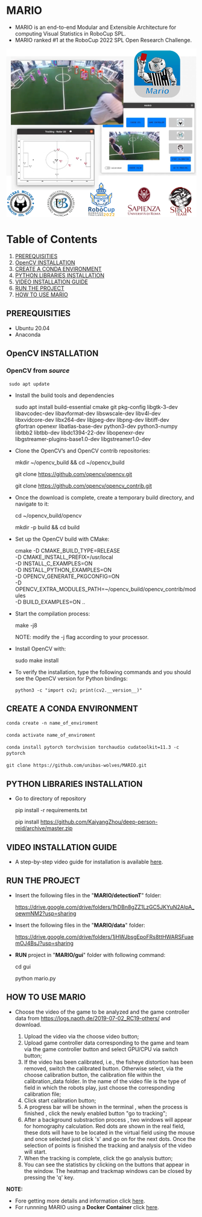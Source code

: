 # MARIO
* MARIO is an end-to-end Modular and Extensible Architecture for computing Visual Statistics in RoboCup SPL. 
* MARIO ranked #1 at the RoboCup 2022 SPL Open Research Challenge.

[![MARIO GUI](mario.png)](https://www.youtube.com/watch?v=eutyWaQ4-oU)

# Table of Contents
1. [PREREQUISITIES](#prerequisities)
2. [OpenCV INSTALLATION](#opencv-installation)
3. [CREATE A CONDA ENVIRONMENT](#create-a-conda-environment)
4. [PYTHON LIBRARIES INSTALLATION](#python-libraries-installation)
5. [VIDEO INSTALLATION GUIDE](#video-installation-guide)
6. [RUN THE PROJECT](#run-the-project)
7. [HOW TO USE MARIO](#how-to-use-mario)


## PREREQUISITIES

- Ubuntu 20.04
- Anaconda


## OpenCV INSTALLATION

### OpenCV from  ***source*** 

     sudo apt update

- Install the build tools and dependencies

     sudo apt install build-essential cmake git pkg-config libgtk-3-dev \
    libavcodec-dev libavformat-dev libswscale-dev libv4l-dev \
    libxvidcore-dev libx264-dev libjpeg-dev libpng-dev libtiff-dev \
    gfortran openexr libatlas-base-dev python3-dev python3-numpy \
    libtbb2 libtbb-dev libdc1394-22-dev libopenexr-dev \
    libgstreamer-plugins-base1.0-dev libgstreamer1.0-dev

- Clone the OpenCV’s and OpenCV contrib repositories:

     mkdir ~/opencv_build && cd ~/opencv_build

     git clone https://github.com/opencv/opencv.git

     git clone https://github.com/opencv/opencv_contrib.git

- Once the download is complete, create a temporary build directory, and navigate to it:

     cd ~/opencv_build/opencv

     mkdir -p build && cd build

- Set up the OpenCV build with CMake:

     cmake -D CMAKE_BUILD_TYPE=RELEASE \
    -D CMAKE_INSTALL_PREFIX=/usr/local \
    -D INSTALL_C_EXAMPLES=ON \
    -D INSTALL_PYTHON_EXAMPLES=ON \
    -D OPENCV_GENERATE_PKGCONFIG=ON \
    -D OPENCV_EXTRA_MODULES_PATH=~/opencv_build/opencv_contrib/modules \
    -D BUILD_EXAMPLES=ON ..

- Start the compilation process:

     make -j8

  NOTE: modify the -j flag according to your processor. 

- Install OpenCV with: 
  
     sudo make install

- To verify the installation, type the following commands and you should see the OpenCV version for Python bindings:

      python3 -c "import cv2; print(cv2.__version__)"

## CREATE A CONDA ENVIRONMENT

    conda create -n name_of_enviroment
    
    conda activate name_of_enviroment
    
    conda install pytorch torchvision torchaudio cudatoolkit=11.3 -c pytorch
    
    git clone https://github.com/unibas-wolves/MARIO.git
 
     

## PYTHON LIBRARIES INSTALLATION 

 - Go to directory of repository 
 
     pip install -r requirements.txt
     
     pip install https://github.com/KaiyangZhou/deep-person-reid/archive/master.zip
     
## VIDEO INSTALLATION GUIDE

- A step-by-step video guide for installation is available [here](https://youtu.be/lDkgrNkeUhA).
     
## RUN THE PROJECT

- Insert the following files in the "**MARIO/detectionT**" folder:
  
  https://drive.google.com/drive/folders/1hDBn8gZZ1LzGC5JKYuN2AIpA_oewmNM2?usp=sharing

- Insert the following files in the "**MARIO/data**" folder: 

  https://drive.google.com/drive/folders/1jHWJbsgEpoFRs8ttHWARSFuaemOJ4BsJ?usp=sharing


- **RUN** project in "**MARIO/gui**" folder with following command:

     cd gui 
     
     python mario.py
     
## HOW TO USE MARIO 

- Choose the video of the game to be analyzed and the game controller data from https://logs.naoth.de/2019-07-02_RC19-others/ and download.

	1) Upload the video via the choose video button;
	2) Upload game controller data corresponding to the game and team via the game controller button and select GPU/CPU via switch button;
	3) If the video has been calibrated, i.e., the fisheye distortion has been removed, switch the calibrated button. Otherwise select, via the choose 		     calibration button, the calibration file within the calibration_data folder. In the name of the video file is the type of field in 	     which the robots play, just choose the corresponding calibration file;
	4) Click start calibration button;
	5) A progress bar will be shown in the terminal , when the process is finished , click the newly enabled button "go to tracking";
	6) After a background substraction process , two windows will appear for homography calculation. Red dots are shown in the real field, these dots 		will have to be located in the virtual field using the mouse and once selected just click 's' and go on for the next dots. Once the selection 	            of points is finished the tracking and analysis of the video will start.
	7) When the tracking is complete, click the go analysis button;
	8) You can see the statistics by clicking on the buttons that appear in the window. The heatmap and trackmap windows can be closed by pressing 	          the 'q' key.

**NOTE:** 

- Fore getting more details and information click [here](https://sites.google.com/unibas.it/wolves/robocup/robocup-2022/mario).
- For runnning MARIO using a **Docker Container** click [here](https://github.com/unibas-wolves/MARIO/tree/mario-docker).
	
